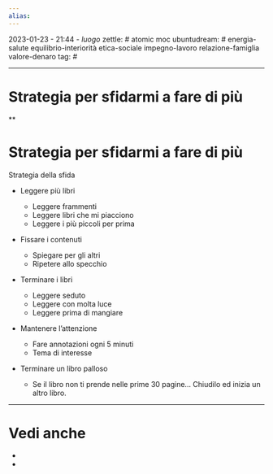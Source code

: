 ```yaml
---
alias: 
---
```

2023-01-23 - 21:44 - *luogo*
zettle: # atomic moc
ubuntudream: # energia-salute equilibrio-interiorità etica-sociale impegno-lavoro relazione-famiglia valore-denaro 
tag: #

---
# Strategia per sfidarmi a fare di più


**

# Strategia per sfidarmi a fare di più

Strategia della sfida

-   Leggere più libri
	-   Leggere frammenti    
	-   Leggere libri che mi piacciono
	-   Leggere i più piccoli per prima 

-   Fissare i contenuti
	-   Spiegare per gli altri
	-   Ripetere allo specchio  

-   Terminare i libri
	-   Leggere seduto
	-   Leggere con molta luce
	-   Leggere prima di mangiare      

-   Mantenere l’attenzione
	-   Fare annotazioni ogni 5 minuti
	-   Tema di interesse  

-   Terminare un libro palloso
	-   Se il libro non ti prende nelle prime 30 pagine… Chiudilo ed inizia un altro libro.  



---
# Vedi anche
- 
- 